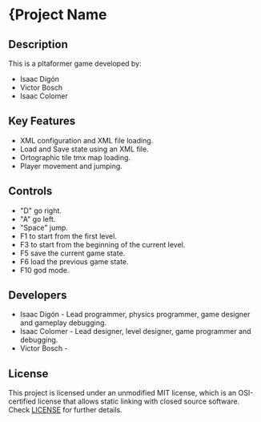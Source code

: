 # {Project Name

## Description

This is a pltaformer game developed by:
 - Isaac Digón
 - Victor Bosch
 - Isaac Colomer

## Key Features

 - XML configuration and XML file loading.
 - Load and Save state using an XML file.
 - Ortographic tile tmx map loading.
 - Player movement and jumping.
 
## Controls

 - "D" go right.
 - "A" go left.
 - "Space" jump.
 - F1 to start from the first level.
 - F3 to start from the beginning of the current level.
 - F5 save the current game state.
 - F6 load the previous game state.
 - F10 god mode.

## Developers

 - Isaac Digón - Lead programmer, physics programmer, game designer and gameplay debugging.
 - Isaac Colomer - Lead designer, level designer, game programmer and debugging.
 - Victor Bosch - 

## License

This project is licensed under an unmodified MIT license, which is an OSI-certified license that allows static linking with closed source software. Check [LICENSE](LICENSE) for further details.
